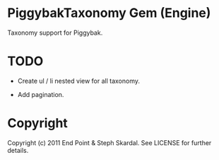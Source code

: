 PiggybakTaxonomy Gem (Engine)
========

Taxonomy support for Piggybak.


TODO
========

* Create ul / li nested view for all taxonomy.

* Add pagination.


Copyright
========

Copyright (c) 2011 End Point & Steph Skardal. See LICENSE for further details.
